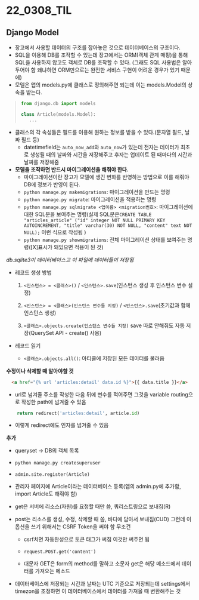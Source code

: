 # 22_0308_TIL

## Django Model

- 장고에서 사용할 데이터의 구조를 잡아놓은 것으로 데이터베이스의 구조이다.
- SQL을 이용해 DB를 조작할 수 있는데 장고에서는 ORM(객체 관계 매핑)을 통해 SQL을 사용하지 않고도 객체로 DB를 조작할 수 있다. (그래도 SQL 사용법은 알아두어야 함 왜냐하면 ORM만으로는 완전한 서비스 구현이 어려운 경우가 있기 때문에)
- 모델은 앱의 models.py에 클래스로 정의해주면 되는데 이는 models.Model의 상속을 받는다.

>```python
>from django.db import models
>
>class Article(models.Model):
>    ...
>```

- 클래스의 각 속성들은 필드를 이용해 원하는 정보를 받을 수 있다.(문자열 필드, 날짜 필드 등)
  - datetimefield는 `auto_now_add`와 `auto_now`가 있는데 전자는 데이터가 최초로 생성될 때의 날짜와 시간을 저장해주고 후자는 업데이트 된 때마다의 시간과 날짜를 저장해줌
- **모델을 조작하면 반드시 마이그레이션을 해줘야 한다.**
  - 마이그레이션이란 장고가 모델에 생긴 변화를 반영하는 방법으로 이를 해줘야 DB에 정보가 반영이 된다.
  - `python manage.py makemigrations`: 마이그레이션을 만드는 명령
  - `python manage.py migrate`: 마이그레이션을 적용하는 명령
  - `python manage.py sqlmigrate <앱이름> <migration번호>`: 마이그레이션에 대한 SQL문을 보여주는 명령(실제 SQL문은`CREATE TABLE "articles_article" ("id" integer NOT NULL PRIMARY KEY AUTOINCREMENT, "title" varchar(30) NOT NULL, "content" text NOT NULL);` 이런 식으로 작성됨 )
  - `python manage.py showmigrations`: 전체 마이그레이션 상태를 보여주는 명령([X]표시가 돼있으면 적용이 된 것)

*db.sqlite3이 데이터베이스고 이 파일에 데이터들이 저장됨*

- 레코드 생성 방법

  1. `<인스턴스> = <클래스>()` / `<인스턴스>.save`(인스턴스 생성 후 인스턴스 변수 설정)


  2. `<인스턴스> = <클래스>(인스턴스 변수들 지정)` / `<인스턴스>.save`(초기값과 함께 인스턴스 생성)

  3. `<클래스>.objects.create(인스턴스 변수들 지정)` save 따로 안해줘도 자동 저장(QuerySet API - create() 사용)

- 레코드 읽기

  - `<클래스>.objects.all()`: 아티클에 저장된 모든 데이터를 불러옴



**수정이나 삭제할 때 알아야할 것**

```html
  <a href="{% url 'articles:detail' data.id %}">{{ data.title }}</a>
```

- url로 넘겨줄 주소를 작성한 다음 뒤에 변수를 적어주면 그것을 variable routing으로 작성한 path에 넘겨줄 수 있음

```python
    return redirect('articles:detail', article.id)
```

- 이렇게 redirect에도 인자를 넘겨줄 수 있음



**추가**

- queryset -> DB의 객체 목록

- `python manage.py createsuperuser`

- `admin.site.register(Article)`

- 관리자 페이지에 Article이라는 데이터베이스 등록(앱의 admin.py에 추가함, import Article도 해줘야 함)

- get은 서버에 리소스(자원)를 요청할 때만 씀, 쿼리스트링으로 보내짐(R)

- post는 리소스를 생성, 수정, 삭제할 때 씀, 바디에 담아서 보내짐(CUD) 그런데 이 옵션을 쓰기 위해서는 CSRF Token을 써야 함 무조건

  - csrf치면 자동완성으로 토큰 태그가 써짐 이것만 써주면 됨

  - `request.POST.get('content')`

  - 대문자 GET은 form의 method를 말하고 소문자 get은 해당 메소드에서 데이터를 가져오는 메소드

- 데이터베이스에 저장되는 시간과 날짜는 UTC 기준으로 저장되는데 settings에서 timezon을 조정하면 이 데이터베이스에서 데이터를 가져올 때 변환해주는 것









